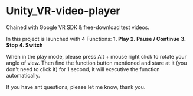 # Unity_VR-video-player
 
Chained with Google VR SDK & free-download test videos.

In this project is launched with 4 Functions:
**1. Play**
**2. Pause / Continue**
**3. Stop**
**4. Switch**

When in the play mode, please press Alt + mouse right click to rotate your angle of view.
Then find the function button mentioned and stare at it (you don't need to click it) for 1 second, it will executive the function automatically.

If you have ant questions, please let me know, thank you.

